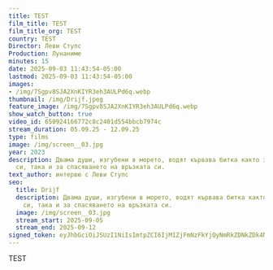 ```yaml
---
title: TEST
film_title: TEST
film_title_org: TEST
country: TEST
Director: Леви Ступс
Production: Лунаниме
minutes: 15
date: 2025-09-03 11:43:54-05:00
lastmod: 2025-09-03 11:43:54-05:00
images:
- /img/7Sgpv8SJA2XnKIYR3eh3AULPd6q.webp
thumbnail: /img/Drijf.jpeg
feature_image: /img/7Sgpv8SJA2XnKIYR3eh3AULPd6q.webp
show_watch_button: true
video_id: 650924166772c8c2401d554bbcb7974c
stream_duration: 05.09.25 - 12.09.25
type: films
image: /img/screen__03.jpg
year: 2023
description: Двама души, изгубени в морето, водят кървава битка както за оцеляването
  си, така и за спасяването на връзката си.
text_author: интервю с Леви Ступс
seo:
  title: Drijf
  description: Двама души, изгубени в морето, водят кървава битка както за оцеляването
    си, така и за спасяването на връзката си.
  image: /img/screen__03.jpg
  stream_start: 2025-09-05
  stream_end: 2025-09-12
signed_token: eyJhbGciOiJSUzI1NiIsImtpZCI6IjM1ZjFmNzFkYjQyNmRkZDNkZDk4NGZjMzdlZTllOGJmIn0.eyJzdWIiOiI2NTA5MjQxNjY3NzJjOGMyNDAxZDU1NGJiY2I3OTc0YyIsImtpZCI6IjM1ZjFmNzFkYjQyNmRkZDNkZDk4NGZjMzdlZTllOGJmIiwiZXhwIjoiMTc1NzU5NDExOSIsIm5iZiI6IjE3NTc1MDQxMTkifQ.A53VMMRTDvS49cx90mvflydyT_qtdJKrSFz4QuL_552a4l72FpCS4q8aecQ2dexmfBhBm0iSP93n1i_0p57oqpiUS3wpbIDWWpzwdtNkcu8YEn3mLgGWvFHuQHXzJOwc4hSFG9oGqUEgQ90JkgxxRCeAHYg4MbFVhXi-eI8VVWKV6gkrCGnYeVOdj71u1omwlETSMi_S2_KBpo2eEPDBiW80VuRK6R5lp0mmCvH7r0Cju88I01yzadEwpJRSJW88ogy-355_2lCdGX5YGWArMoWJ7Y931WGlkq89f2ByzarTfSrAjq4md64_u1-LLq34HRqP2bT1fIDCSYOVKmfkQA
---
```

TEST